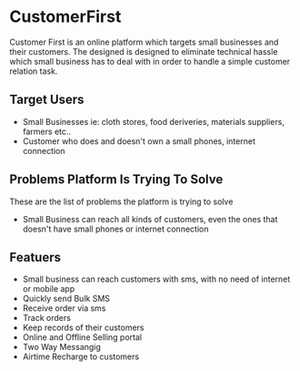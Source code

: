 # CustomerFirst

Customer First is an online platform which targets small businesses and their customers. The designed is designed to eliminate technical hassle which small business has to deal with in order to handle a simple customer relation task.

## Target Users
- Small Businesses ie: cloth stores, food deriveries, materials suppliers, farmers etc..
- Customer who does and doesn't own a small phones, internet connection

## Problems Platform Is Trying To Solve
These are the list of problems the platform is trying to solve
- Small Business can reach all kinds of customers, even the ones that doesn't have small phones or internet connection

## Featuers
- Small business can reach customers with sms, with no need of internet or mobile app
- Quickly send Bulk SMS
- Receive order via sms
- Track orders
- Keep records of their customers
- Online and Offline Selling portal 
- Two Way Messangig
- Airtime Recharge to customers
